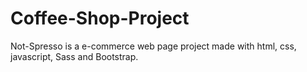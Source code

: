 # Coffee-Shop-Project
Not-Spresso is a e-commerce web page project made with html, css, javascript, Sass and Bootstrap.
